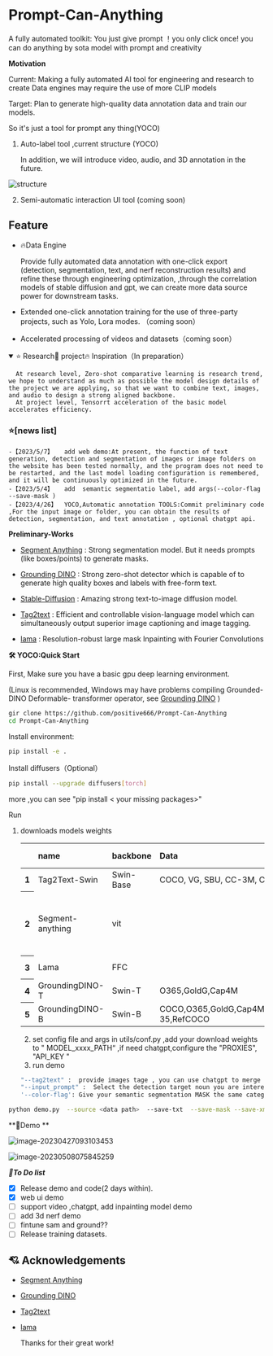 # Prompt-Can-Anything
A fully automated  toolkit: You just give prompt ！you only click once! you can do anything by sota model with prompt and creativity

**Motivation**

Current: Making a fully automated AI tool for engineering and research to create Data engines may require the use of more CLIP models

Target:  Plan to generate high-quality data annotation data and train our  models.

So it's just a tool for prompt any thing(YOCO)

 1. Auto-label tool  ,current structure (YOCO)

    In addition, we will introduce video, audio, and 3D annotation in the future.

![structure](asset/data_engine.png)




 2.  Semi-automatic interaction  UI tool (coming soon)

## Feature

- 🔥Data Engine
	
	Provide fully automated data annotation with one-click export (detection, segmentation, text, and nerf  reconstruction results) and refine these through engineering optimization, ,through the correlation models of stable diffusion and gpt, we can create more data source power for downstream tasks. 
	
	</details >
	
- Extended one-click annotation training for the use of three-party projects, such as Yolo, Lora modes. （coming soon）

- Accelerated  processing of videos and datasets（coming soon）
	

<details open >
<summary>⭐ Research🚀 project🔥 Inspiration（In preparation）</summary>

	  At research level, Zero-shot comparative learning is research trend, we hope to understand as much as possible the model design details of the project we are applying, so that we want to combine text, images, and audio to design a strong aligned backbone.
	  At project level, Tensorrt acceleration of the basic model accelerates efficiency.

</details >



### <div align="left">⭐[news list] </div>
	-【2023/5/7】   add web demo:At present, the function of text generation, detection and segmentation of images or image folders on the website has been tested normally, and the program does not need to be restarted, and the last model loading configuration is remembered, and it will be continuously optimized in the future.
	-【2023/5/4】   add  semantic segmentatio label, add args(--color-flag --save-mask )
	-【2023/4/26】  YOCO,Automatic annotation TOOLS:Commit preliminary code ,For the input image or folder, you can obtain the results of detection, segmentation, and text annotation , optional chatgpt api.



**Preliminary-Works**



- [Segment Anything](https://github.com/facebookresearch/segment-anything) : Strong segmentation model. But it needs prompts (like boxes/points) to generate masks. 

- [Grounding DINO](https://github.com/IDEA-Research/GroundingDINO) :  Strong zero-shot detector which is capable of to generate high quality boxes and labels with free-form text. 

- [Stable-Diffusion](https://github.com/CompVis/stable-diffusion) :  Amazing strong text-to-image diffusion model.

- [Tag2text](https://github.com/xinyu1205/Tag2Text) : Efficient and controllable vision-language model which can simultaneously output superior image captioning and image tagging.
  
- [lama](https://github.com/advimman/lama) :  Resolution-robust large mask Inpainting with Fourier Convolutions

  

**:hammer_and_wrench: YOCO:Quick Start**

First, Make sure you have a basic gpu deep learning environment.

 (Linux is recommended, Windows may have problems compiling Grounded-DINO Deformable- transformer operator, see [Grounding DINO](https://github.com/IDEA-Research/GroundingDINO) )

```bash
gir clone https://github.com/positive666/Prompt-Can-Anything
cd Prompt-Can-Anything
```

Install environment:

```bash
pip install -e .
```


Install diffusers（Optional）

```bash
pip install --upgrade diffusers[torch]
```

more ,you can see "pip install < your missing packages>"

Run	

1. downloads models weights

   <!-- insert a table -->

	<table>
	  <thead>
	    <tr style="text-align: left;">
	      <th></th>
	      <th>name</th>
	       <th>backbone</th>
	      <th>Data</th>
	      <th>Checkpoint</th>
	        <th>model-config</th>
	    </tr>
	  </thead>
	  <tbody>
	    <tr>
	      <th>1</th>
	      <td>Tag2Text-Swin</td>
	      <td>Swin-Base</td>
	      <td>COCO, VG, SBU, CC-3M, CC-12M</td>
	      <td><a href="https://huggingface.co/spaces/xinyu1205/Tag2Text/blob/main/tag2text_swin_14m.pth">Download  link</a></td>
	    <tr>
	      <th>2</th>
	      <td>Segment-anything</td>
	       <td>vit</td>
	        <td> </td>
	        <td><a href="https://dl.fbaipublicfiles.com/segment_anything/sam_vit_h_4b8939.pth">Download  link</a>| <a 
	<td><a href="https://dl.fbaipublicfiles.com/segment_anything/sam_vit_l_0b3195.pth">Download  link</a>| <a 
	    <td><a href="https://dl.fbaipublicfiles.com/segment_anything/sam_vit_b_01ec64.pth">Download  link</a></td>
	    <tr>
	      <th>3</th>
	      <td>Lama</td>
	        <td>FFC</td>
	         <td> </td>
	      <td><a href="https://disk.yandex.ru/d/ouP6l8VJ0HpMZg">Download  link</a></td>
	    <tr>
	      <th>4</th>
	      <td>GroundingDINO-T</td>
	      <td>Swin-T</td>
	      <td>O365,GoldG,Cap4M</td>
	      <td><a href="https://github.com/IDEA-Research/GroundingDINO/releases/download/v0.1.0-alpha/groundingdino_swint_ogc.pth">Github link</a> | <a href="https://huggingface.co/ShilongLiu/GroundingDINO/resolve/main/groundingdino_swint_ogc.pth">HF link</a></td>
	      <td><a href="https://github.com/IDEA-Research/GroundingDINO/blob/main/groundingdino/config/GroundingDINO_SwinT_OGC.py">link</a></td>
	    </tr>
	    <tr>
	      <th>5</th>
	      <td>GroundingDINO-B</td>
	      <td>Swin-B</td>
	      <td>COCO,O365,GoldG,Cap4M,OpenImage,ODinW-35,RefCOCO</td>
	      <td><a href="https://github.com/IDEA-Research/GroundingDINO/releases/download/v0.1.0-alpha2/groundingdino_swinb_cogcoor.pth">Github link</a>  | <a href="https://huggingface.co/ShilongLiu/GroundingDINO/resolve/main/groundingdino_swinb_cogcoor.pth">HF link</a> 
	      <td><a href="https://github.com/IDEA-Research/GroundingDINO/blob/main/groundingdino/config/GroundingDINO_SwinB.cfg.py">link</a></td>
	    </tr>
	  </tbody>
	</table>
	
	
	
	
	
	
	2. set config file and args in utils/conf.py ,add your download weights to " MODEL_xxxx_PATH“  ,if need chatgpt,configure the "PROXIES", "API_KEY " 
	2. run demo
	
	```bash
	"--tag2text" :  provide images tage , you can use chatgpt to merge or filter words
	"--input_prompt" :  Select the detection target noun you are interested in, and you can turn off Tag2text
	'--color-flag': Give your semantic segmentation MASK the same category the same color
	```
	

```bash
python demo.py  --source <data path>  --save-txt  --save-mask --save-xml  --save_caption 
```

**🏃Demo **



![image-20230427093103453](asset/image-20230427093103453.png)



![image-20230508075845259](asset/webdemo.png)



***🔨To Do list***

- [x] Release demo and code(2 days within).
- [x] web ui   demo 
- [ ] support video ,chatgpt, add inpainting model demo
- [ ] add 3d nerf demo 
- [ ] fintune sam and ground?? 
- [ ] Release training datasets.

## 

## :cupid: Acknowledgements

- [Segment Anything](https://github.com/facebookresearch/segment-anything)
- [Grounding DINO](https://github.com/IDEA-Research/GroundingDINO)
- [Tag2text](https://github.com/xinyu1205/Tag2Text) 
- [lama](https://github.com/advimman/lama) 

   Thanks for their great work!

